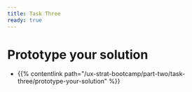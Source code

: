 ```yaml
---
title: Task Three
ready: true
---
```


# Prototype your solution
- {{% contentlink path="/ux-strat-bootcamp/part-two/task-three/prototype-your-solution" %}}